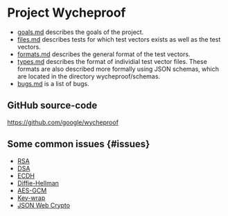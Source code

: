 # Project Wycheproof

<!-- a list of links to the documentation -->

*   [goals.md](goals.md) describes the goals of the project.
*   [files.md](files.md) describes tests for which test vectors exists as well
    as the test vectors.
*   [formats.md](formats.md) describes the general format of the test vectors.
*   [types.md](types.md) describes the format of individial test vector files.
    These formats are also described more formally using JSON schemas, which are
    located in the directory wycheproof/schemas.
*   [bugs.md](bugs.md) is a list of bugs.

## GitHub source-code

https://github.com/google/wycheproof

## Some common issues {#issues}
* [RSA](rsa.md)
* [DSA](dsa.md)
* [ECDH](ecdh.md)
* [Diffie-Hellman](dh.md)
* [AES-GCM](aesgcm.md)
* [Key-wrap](key_wrap.md)
* [JSON Web Crypto](json_web_crypto.md)

